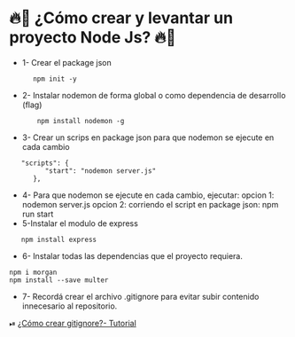 # 🔥📲 ¿Cómo crear y levantar un proyecto Node Js? 🔥📲

- 1- Crear el package json

```
      npm init -y
```

- 2- Instalar nodemon de forma global o como dependencia de desarrollo (flag)

```
       npm install nodemon -g
```

- 3- Crear un scrips en package json para que nodemon se ejecute en cada cambio

```
   "scripts": {
         "start": "nodemon server.js"
      },
```

- 4- Para que nodemon se ejecute en cada cambio, ejecutar:
  opcion 1: nodemon server.js
  opcion 2: corriendo el script en package json: npm run start
- 5-Instalar el modulo de express

```
   npm install express
```

- 6- Instalar todas las dependencias que el proyecto requiera.

```
npm i morgan
npm install --save multer

```

- 7- Recordá crear el archivo .gitignore para evitar subir contenido innecesario al repositorio.

⏯ [¿Cómo crear gitignore?- Tutorial](https://youtu.be/5tP1Ra73c38)
